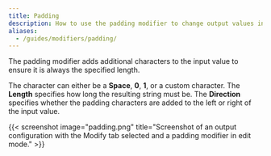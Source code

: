 ```yaml
---
title: Padding
description: How to use the padding modifier to change output values in MobiFlight.
aliases:
  - /guides/modifiers/padding/
---
```


The padding modifier adds additional characters to the input value to ensure it is always the specified length.

The character can either be a **Space**, **0**, **1**, or a custom character. The **Length** specifies how long the resulting string must be. The **Direction** specifies whether the padding characters are added to the left or right of the input value.

{{< screenshot image="padding.png" title="Screenshot of an output configuration with the Modify tab selected and a padding modifier in edit mode." >}}
